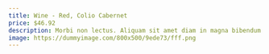 ```yaml
---
title: Wine - Red, Colio Cabernet
price: $46.92
description: Morbi non lectus. Aliquam sit amet diam in magna bibendum imperdiet. Nullam orci pede, venenatis non, sodales sed, tincidunt eu, felis.
image: https://dummyimage.com/800x500/9ede73/fff.png
---
```

